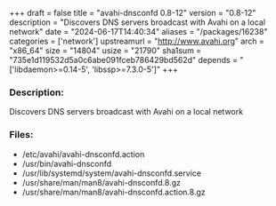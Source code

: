 +++
draft = false
title = "avahi-dnsconfd 0.8-12"
version = "0.8-12"
description = "Discovers DNS servers broadcast with Avahi on a local network"
date = "2024-06-17T14:40:34"
aliases = "/packages/16238"
categories = ['network']
upstreamurl = "http://www.avahi.org"
arch = "x86_64"
size = "14804"
usize = "21790"
sha1sum = "735e1d119532d5a0c6abe091fceb786429bd562d"
depends = "['libdaemon>=0.14-5', 'libssp>=7.3.0-5']"
+++
### Description: 
Discovers DNS servers broadcast with Avahi on a local network

### Files: 
* /etc/avahi/avahi-dnsconfd.action
* /usr/bin/avahi-dnsconfd
* /usr/lib/systemd/system/avahi-dnsconfd.service
* /usr/share/man/man8/avahi-dnsconfd.8.gz
* /usr/share/man/man8/avahi-dnsconfd.action.8.gz
